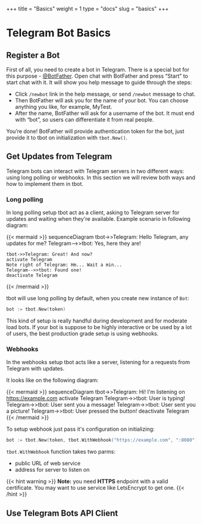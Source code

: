 +++
title = "Basics"
weight = 1
type = "docs"
slug = "basics"
+++

# Telegram Bot Basics

## Register a Bot

First of all, you need to create a bot in Telegram. There is a special bot for this purpose - [@BotFather](https://t.me/BotFather). Open chat with BotFather and press “Start” to start chat with it. It will show you help message to guide through the steps:
- Click `/newbot` link in the help message, or send `/newbot` message to chat.
- Then BotFather will ask you for the name of your bot. You can choose anything you like, for example, MyTest.
- After the name, BotFather will ask for a username of the bot. It must end with “bot”, so users can differentiate it from real people.

You’re done! BotFather will provide authentication token for the bot, just provide it to tbot on initialization with `tbot.New()`.

## Get Updates from Telegram

Telegram bots can interact with Telegram servers in two different ways: using long polling or webhooks. In this section we will review both ways and how to implement them in tbot.

### Long polling

In long polling setup tbot act as a client, asking to Telegram server for updates and waiting when they're available. Example scenario in following diagram:

{{< mermaid >}}
sequenceDiagram
    tbot->>Telegram: Hello Telegram, any updates for me?
    Telegram-->>tbot: Yes, here they are!

    tbot->>Telegram: Great! And now?
    activate Telegram
    Note right of Telegram: Hm... Wait a min...
    Telegram-->>tbot: Found one!
    deactivate Telegram
{{< /mermaid >}}

tbot will use long polling by default, when you create new instance of `Bot`:

```go
bot := tbot.New(token)
```

This kind of setup is really handful during development and for moderate load bots. If your bot is suppose to be highly interactive or be used by a lot of users, the best production grade setup is using webhooks.

### Webhooks

In the webhooks setup tbot acts like a server, listening for a requests from Telegram with updates. 

It looks like on the following diagram:

{{< mermaid >}}
sequenceDiagram
    tbot->>Telegram: Hi! I'm listening on https://example.com
    activate Telegram
    Telegram->>tbot: User is typing!
    Telegram->>tbot: User sent you a message!
    Telegram->>tbot: User sent you a picture!
    Telegram->>tbot: User pressed the button!
    deactivate Telegram
{{< /mermaid >}}

To setup webhook just pass it's configuration on initializing:

```go
bot := tbot.New(token, tbot.WithWebhook("https://example.com", ":8080"))
```

`tbot.WithWebhook` function takes two parms:
- public URL of web service
- address for server to listen on

{{< hint warning >}}
**Note:** you need **HTTPS** endpoint with a valid certificate. You may want to use service like LetsEncrypt to get one.
{{< /hint >}}

## Use Telegram Bots API Client

